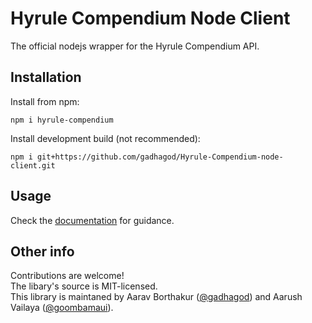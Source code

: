 # Hyrule Compendium Node Client
The official nodejs wrapper for the Hyrule Compendium API.

## Installation

Install from npm:

    npm i hyrule-compendium

Install development build (not recommended):

    npm i git+https://github.com/gadhagod/Hyrule-Compendium-node-client.git

## Usage
Check the [documentation](https://gadhagod.github.io/Hyrule-Compendium-API/#/client-libraries/node?id=node-wrapper) for guidance.

## Other info
Contributions are welcome! \
The libary's source is MIT-licensed. \
This library is maintaned by Aarav Borthakur ([@gadhagod](https://github.com/gadhagod)) and Aarush Vailaya ([@goombamaui](https://github.com/goombamaui)).
